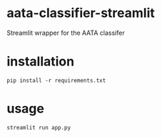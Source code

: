# aata-classifier-streamlit
Streamlit wrapper for the AATA classifer

# installation
```
pip install -r requirements.txt
```

# usage
```
streamlit run app.py
```

